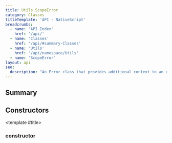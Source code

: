 ```yaml
---
title: Utils.ScopeError
category: Classes
titleTemplate: 'API - NativeScript'
breadcrumbs: 
  - name: 'API Index'
    href: '/api/'
  - name: 'Classes'
    href: '/api/#summary-Classes'
  - name: 'Utils'
    href: '/api/namespace/Utils'
  - name: 'ScopeError'
layout: api
seo:
  description: "An Error class that provides additional context to an error."
---
```


<!-- This page is auto generated, do not edit manually. -->
<!-- Run "yarn generate:api-docs" to regenerate -->

<script setup lang="ts">
  import { provide } from "vue";
  import API_DATA from "./Utils-ScopeError.data.json";
  
  provide('API_DATA', API_DATA);
</script>

<APIRefHierarchy v-once />

<APIRefComment commentBase64="eyJibG9ja1RhZ3MiOltdLCJtb2RpZmllclRhZ3MiOnt9LCJzdW1tYXJ5IjpbeyJraW5kIjoidGV4dCIsInRleHQiOiJBbiBFcnJvciBjbGFzcyB0aGF0IHByb3ZpZGVzIGFkZGl0aW9uYWwgY29udGV4dCB0byBhbiBlcnJvci4ifV19" v-once />

## <Heading ignore>Summary</Heading>

<APIRefSummary v-once />

## Constructors

<div class="">

<APIRef for="2570" v-once>

<template #title>

### constructor

</template>

</APIRef>

</div>

